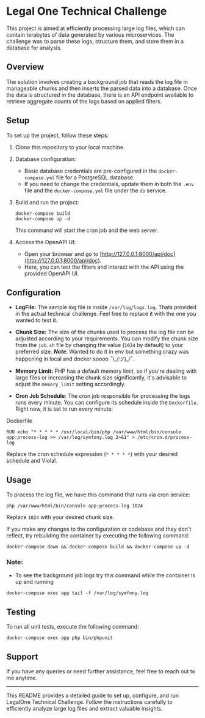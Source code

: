 # Legal One Technical Challenge

This project is aimed at efficiently processing large log files, which can contain terabytes of data generated by various microservices. The challenge was to parse these logs, structure them, and store them in a database for analysis.

## Overview

The solution involves creating a background job that reads the log file in manageable chunks and then inserts the parsed data into a database. Once the data is structured in the database, there is an API endpoint available to retrieve aggregate counts of the logs based on applied filters.

## Setup

To set up the project, follow these steps:

1. Clone this repository to your local machine.

2. Database configuration:
    - Basic database credentials are pre-configured in the `docker-compose.yml` file for a PostgreSQL database.
    - If you need to change the credentials, update them in both the `.env` file and the `docker-compose.yml` file under the `db` service.

3. Build and run the project:
    ```
    docker-compose build
    docker-compose up -d
    ```
   This command will start the cron job and the web server.

4. Access the OpenAPI UI:
    - Open your browser and go to [http://127.0.0.1:8000/api/doc](http://127.0.0.1:8000/api/doc).
    - Here, you can test the filters and interact with the API using the provided OpenAPI UI.

## Configuration

- **LogFile:**  The sample log file is inside `/var/log/logs.log`. Thats provided in the actual technical challenge. Feel free to replace it with the one you wanted to test it.

- **Chunk Size:** The size of the chunks used to process the log file can be adjusted according to your requirements. You can modify the chunk size from the `job.sh` file by changing the value (`1024` by default) to your preferred size.
    ***Note***: Wanted to do it in env but something crazy was happening in local and docker soooo ¯\\\_(ツ)_/¯.

- **Memory Limit:** PHP has a default memory limit, so if you're dealing with large files or increasing the chunk size significantly, it's advisable to adjust the `memory_limit` setting accordingly.

- **Cron Job Schedule**: The cron job responsible for processing the logs runs every minute. You can configure its schedule inside the `Dockerfile`. Right now, it is set to run every minute:

Dockerfile
```
RUN echo "* * * * * /usr/local/bin/php /var/www/html/bin/console app:process-log >> /var/log/symfony.log 2>&1" > /etc/cron.d/process-log
```

Replace the cron schedule expression (`* * * * *`) with your desired schedule and Viola!.
## Usage

To process the log file, we have this command that runs via cron service:
```
php /var/www/html/bin/console app:process-log 1024
```
Replace `1024` with your desired chunk size.

If you make any changes to the configuration or codebase and they don't reflect, try rebuilding the container by executing the following command:
```
docker-compose down && docker-compose build && docker-compose up -d
```

### Note:
- To see the background job logs try this command while the container is up and running
```
docker-compose exec app tail -f /var/log/symfony.log
```


## Testing

To run all unit tests, execute the following command:
```
docker-compose exec app php bin/phpunit
```

## Support

If you have any queries or need further assistance, feel free to reach out to me anytime.

---

This README provides a detailed guide to set up, configure, and run LegalOne Technical Challenge. Follow the instructions carefully to efficiently analyze large log files and extract valuable insights.